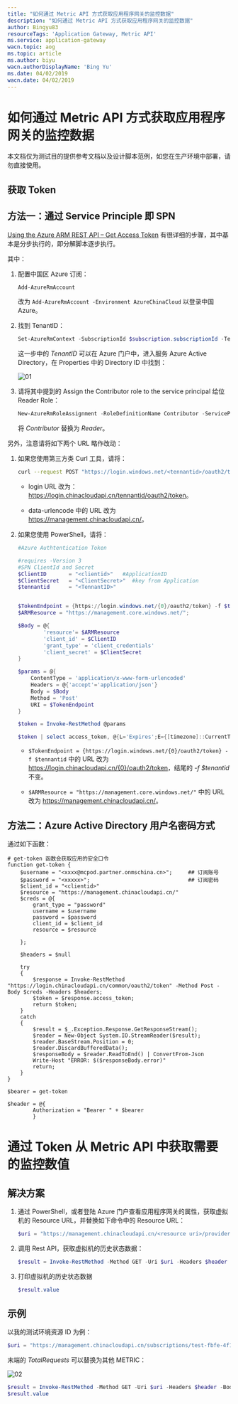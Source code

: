 ```yaml
---
title: "如何通过 Metric API 方式获取应用程序网关的监控数据"
description: "如何通过 Metric API 方式获取应用程序网关的监控数据"
author: Bingyu83
resourceTags: 'Application Gateway, Metric API'
ms.service: application-gateway
wacn.topic: aog
ms.topic: article
ms.author: biyu
wacn.authorDisplayName: 'Bing Yu'
ms.date: 04/02/2019
wacn.date: 04/02/2019
---
```


# 如何通过 Metric API 方式获取应用程序网关的监控数据

本文档仅为测试目的提供参考文档以及设计脚本范例，如您在生产环境中部署，请勿直接使用。

## 获取 Token

## 方法一：通过 Service Principle 即 SPN

[Using the Azure ARM REST API – Get Access Token](https://blogs.technet.microsoft.com/stefan_stranger/2016/10/21/using-the-azure-arm-rest-apin-get-access-token/) 有很详细的步骤，其中基本是分步执行的，即分解脚本逐步执行。

其中：

1. 配置中国区 Azure 订阅：

    ```powershell
    Add-AzureRmAccount
    ```

    改为 `Add-AzureRmAccount -Environment AzureChinaCloud` 以登录中国 Azure。

2. 找到 TenantID：

    ```powershell
    Set-AzureRmContext -SubscriptionId $subscription.subscriptionId -TenantId $subscription.TenantID
    ```

    这一步中的 *TenantID* 可以在 Azure 门户中，进入服务 Azure Active Directory，在 Properties 中的 Directory ID 中找到：

    ![01](media/aog-application-gateway-howto-get-monitoring-data-via-metric-api/01.png "01")

3. 请将其中提到的 Assign the Contributor role to the service principal 给位 Reader Role：

    ```powershell
    New-AzureRmRoleAssignment -RoleDefinitionName Contributor -ServicePrincipalName $app.ApplicationId.Guid
    ```

    将 *Contributor* 替换为 *Reader*。

另外，注意请将如下两个 URL 略作改动：

1. 如果您使用第三方类 Curl 工具，请将：

    ```bash
    curl --request POST "https://login.windows.net/<tennantid>/oauth2/token" --data-urlencode "resource=https://management.core.windows.net" --data-urlencode "client_id=<clientid>" --data-urlencode "grant_type=client_credentials" --data-urlencode "client_secret=[clientsecret]"
    ```

    * login URL 改为：<https://login.chinacloudapi.cn/tennantid/oauth2/token>。

    * data-urlencode 中的 URL 改为 <https://management.chinacloudapi.cn/>。

2. 如果您使用 PowerShell，请将：

    ```powershell
    #Azure Authtentication Token

    #requires -Version 3
    #SPN ClientId and Secret
    $ClientID       = "<clientid>"   #ApplicationID
    $ClientSecret   = "<ClientSecret>"  #key from Application
    $tennantid      = "<TennantID>"


    $TokenEndpoint = {https://login.windows.net/{0}/oauth2/token} -f $tennantid
    $ARMResource = "https://management.core.windows.net/";

    $Body = @{
            'resource'= $ARMResource
            'client_id' = $ClientID
            'grant_type' = 'client_credentials'
            'client_secret' = $ClientSecret
    }

    $params = @{
        ContentType = 'application/x-www-form-urlencoded'
        Headers = @{'accept'='application/json'}
        Body = $Body
        Method = 'Post'
        URI = $TokenEndpoint
    }

    $token = Invoke-RestMethod @params

    $token | select access_token, @{L='Expires';E={[timezone]::CurrentTimeZone.ToLocalTime(([datetime]'1/1/1970').AddSeconds($_.expires_on))}} | fl *
    ```

    * `$TokenEndpoint = {https://login.windows.net/{0}/oauth2/token} -f $tennantid` 中的 URL 改为 <https://login.chinacloudapi.cn/{0}/oauth2/token>，结尾的 *-f $tenantid* 不变。

    * `$ARMResource = "https://management.core.windows.net/"` 中的 URL 改为 <https://management.chinacloudapi.cn/>。

## 方法二：Azure Active Directory 用户名密码方式

通过如下函数：

```shell
# get-token 函数会获取应用的安全口令
function get-token {
    $username = "<xxxx@mcpod.partner.onmschina.cn>";     ## 订阅账号
    $password = "<xxxxx>";                               ## 订阅密码
    $client_id = "<clientid>"
    $resource = "https://management.chinacloudapi.cn/"
    $creds = @{
        grant_type = "password"
        username = $username
        password = $password
        client_id = $client_id
        resource = $resource
  
    };
  
    $headers = $null
  
    try
    {
        $response = Invoke-RestMethod "https://login.chinacloudapi.cn/common/oauth2/token" -Method Post -Body $creds -Headers $headers;
        $token = $response.access_token;
        return $token;
    }
    catch
    {
        $result = $_.Exception.Response.GetResponseStream();
        $reader = New-Object System.IO.StreamReader($result);
        $reader.BaseStream.Position = 0;
        $reader.DiscardBufferedData();
        $responseBody = $reader.ReadToEnd() | ConvertFrom-Json
        Write-Host "ERROR: $($responseBody.error)"
        return;
    }
}
  
$bearer = get-token

$header = @{
        Authorization = "Bearer " + $bearer
        }
```

# 通过 Token 从 Metric API 中获取需要的监控数值

## 解决方案

1. 通过 PowerShell，或者登陆 Azure 门户查看应用程序网关的属性，获取虚拟机的 Resource URL，并替换如下命令中的 Resource URL：

    ```powershell
    $uri = "https://management.chinacloudapi.cn/<resource uri>/providers/microsoft.insights/metrics?api-version=2018-01-01&metricnames=TotalRequests"
    ```

2. 调用 Rest API，获取虚拟机的历史状态数据：

    ```powershell
    $result = Invoke-RestMethod -Method GET -Uri $uri -Headers $header -Body $null
    ```

3. 打印虚拟机的历史状态数据

    ```powershell
    $result.value
    ```

## 示例

以我的测试环境资源 ID 为例：

```powershell
$uri = "https://management.chinacloudapi.cn/subscriptions/test-fbfe-4f11-9af2-b81f0ee26453/resourceGroups/testresourcegroup-E/providers/Microsoft.Network/applicationGateways/TESTAPPGW/providers/microsoft.insights/metrics?api-version=2018-01-01&metricnames=TotalRequests"
```

末端的 *TotalRequests* 可以替换为其他 METRIC：

![02](media/aog-application-gateway-howto-get-monitoring-data-via-metric-api/02.png "02")

```powershell
$result = Invoke-RestMethod -Method GET -Uri $uri -Headers $header -Body $null  
$result.value
```